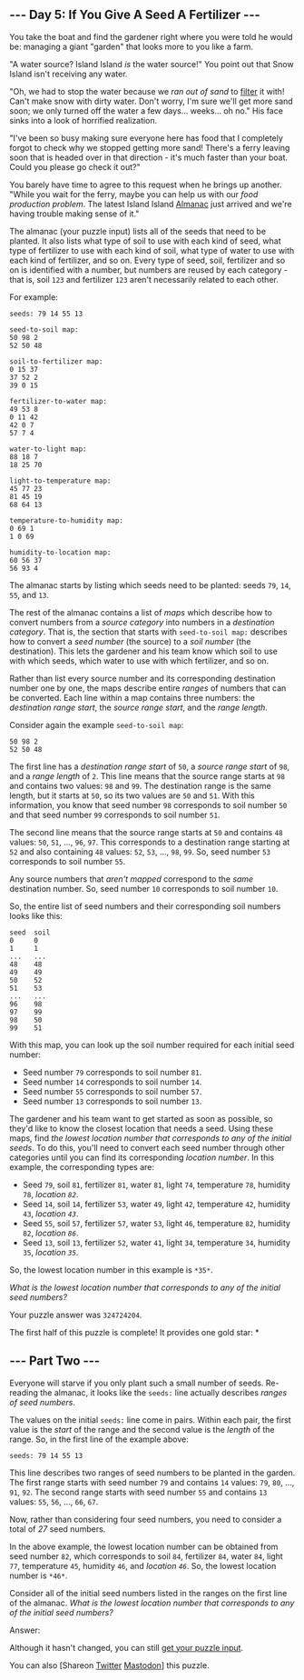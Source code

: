 \--- Day 5: If You Give A Seed A Fertilizer ---
----------

You take the boat and find the gardener right where you were told he would be: managing a giant "garden" that looks more to you like a farm.

"A water source? Island Island *is* the water source!" You point out that Snow Island isn't receiving any water.

"Oh, we had to stop the water because we *ran out of sand* to [filter](https://en.wikipedia.org/wiki/Sand_filter) it with! Can't make snow with dirty water. Don't worry, I'm sure we'll get more sand soon; we only turned off the water a few days... weeks... oh no." His face sinks into a look of horrified realization.

"I've been so busy making sure everyone here has food that I completely forgot to check why we stopped getting more sand! There's a ferry leaving soon that is headed over in that direction - it's much faster than your boat. Could you please go check it out?"

You barely have time to agree to this request when he brings up another. "While you wait for the ferry, maybe you can help us with our *food production problem*. The latest Island Island [Almanac](https://en.wikipedia.org/wiki/Almanac) just arrived and we're having trouble making sense of it."

The almanac (your puzzle input) lists all of the seeds that need to be planted. It also lists what type of soil to use with each kind of seed, what type of fertilizer to use with each kind of soil, what type of water to use with each kind of fertilizer, and so on. Every type of seed, soil, fertilizer and so on is identified with a number, but numbers are reused by each category - that is, soil `123` and fertilizer `123` aren't necessarily related to each other.

For example:

```
seeds: 79 14 55 13

seed-to-soil map:
50 98 2
52 50 48

soil-to-fertilizer map:
0 15 37
37 52 2
39 0 15

fertilizer-to-water map:
49 53 8
0 11 42
42 0 7
57 7 4

water-to-light map:
88 18 7
18 25 70

light-to-temperature map:
45 77 23
81 45 19
68 64 13

temperature-to-humidity map:
0 69 1
1 0 69

humidity-to-location map:
60 56 37
56 93 4

```

The almanac starts by listing which seeds need to be planted: seeds `79`, `14`, `55`, and `13`.

The rest of the almanac contains a list of *maps* which describe how to convert numbers from a *source category* into numbers in a *destination category*. That is, the section that starts with `seed-to-soil map:` describes how to convert a *seed number* (the source) to a *soil number* (the destination). This lets the gardener and his team know which soil to use with which seeds, which water to use with which fertilizer, and so on.

Rather than list every source number and its corresponding destination number one by one, the maps describe entire *ranges* of numbers that can be converted. Each line within a map contains three numbers: the *destination range start*, the *source range start*, and the *range length*.

Consider again the example `seed-to-soil map`:

```
50 98 2
52 50 48

```

The first line has a *destination range start* of `50`, a *source range start* of `98`, and a *range length* of `2`. This line means that the source range starts at `98` and contains two values: `98` and `99`. The destination range is the same length, but it starts at `50`, so its two values are `50` and `51`. With this information, you know that seed number `98` corresponds to soil number `50` and that seed number `99` corresponds to soil number `51`.

The second line means that the source range starts at `50` and contains `48` values: `50`, `51`, ..., `96`, `97`. This corresponds to a destination range starting at `52` and also containing `48` values: `52`, `53`, ..., `98`, `99`. So, seed number `53` corresponds to soil number `55`.

Any source numbers that *aren't mapped* correspond to the *same* destination number. So, seed number `10` corresponds to soil number `10`.

So, the entire list of seed numbers and their corresponding soil numbers looks like this:

```
seed  soil
0     0
1     1
...   ...
48    48
49    49
50    52
51    53
...   ...
96    98
97    99
98    50
99    51

```

With this map, you can look up the soil number required for each initial seed number:

* Seed number `79` corresponds to soil number `81`.
* Seed number `14` corresponds to soil number `14`.
* Seed number `55` corresponds to soil number `57`.
* Seed number `13` corresponds to soil number `13`.

The gardener and his team want to get started as soon as possible, so they'd like to know the closest location that needs a seed. Using these maps, find *the lowest location number that corresponds to any of the initial seeds*. To do this, you'll need to convert each seed number through other categories until you can find its corresponding *location number*. In this example, the corresponding types are:

* Seed `79`, soil `81`, fertilizer `81`, water `81`, light `74`, temperature `78`, humidity `78`, *location `82`*.
* Seed `14`, soil `14`, fertilizer `53`, water `49`, light `42`, temperature `42`, humidity `43`, *location `43`*.
* Seed `55`, soil `57`, fertilizer `57`, water `53`, light `46`, temperature `82`, humidity `82`, *location `86`*.
* Seed `13`, soil `13`, fertilizer `52`, water `41`, light `34`, temperature `34`, humidity `35`, *location `35`*.

So, the lowest location number in this example is `*35*`.

*What is the lowest location number that corresponds to any of the initial seed numbers?*

Your puzzle answer was `324724204`.

The first half of this puzzle is complete! It provides one gold star: \*

\--- Part Two ---
----------

Everyone will starve if you only plant such a small number of seeds. Re-reading the almanac, it looks like the `seeds:` line actually describes *ranges of seed numbers*.

The values on the initial `seeds:` line come in pairs. Within each pair, the first value is the *start* of the range and the second value is the *length* of the range. So, in the first line of the example above:

```
seeds: 79 14 55 13
```

This line describes two ranges of seed numbers to be planted in the garden. The first range starts with seed number `79` and contains `14` values: `79`, `80`, ..., `91`, `92`. The second range starts with seed number `55` and contains `13` values: `55`, `56`, ..., `66`, `67`.

Now, rather than considering four seed numbers, you need to consider a total of *27* seed numbers.

In the above example, the lowest location number can be obtained from seed number `82`, which corresponds to soil `84`, fertilizer `84`, water `84`, light `77`, temperature `45`, humidity `46`, and *location `46`*. So, the lowest location number is `*46*`.

Consider all of the initial seed numbers listed in the ranges on the first line of the almanac. *What is the lowest location number that corresponds to any of the initial seed numbers?*

Answer:

Although it hasn't changed, you can still [get your puzzle input](5/input).

You can also [Shareon [Twitter](https://twitter.com/intent/tweet?text=I%27ve+completed+Part+One+of+%22If+You+Give+A+Seed+A+Fertilizer%22+%2D+Day+5+%2D+Advent+of+Code+2023&url=https%3A%2F%2Fadventofcode%2Ecom%2F2023%2Fday%2F5&related=ericwastl&hashtags=AdventOfCode) [Mastodon](javascript:void(0);)] this puzzle.